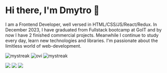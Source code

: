 # Hi there, I'm Dmytro 👋
I am a Frontend Developer, well versed in  HTML/CSS/JS/React/Redux. In December 2023, I have graduated from Fullstack bootcamp at GoIT and by now I have 2 finished commercial projects.
Meanwhile  I continue to study every day, learn new technologies and libraries. I'm passionate about the limitless world of web-development.

<img src="https://github-readme-streak-stats.herokuapp.com/?user=dmytro-prontenko&theme=tokyonight" alt="mystreak"/>
<img src="https://github-readme-stats.vercel.app/api/top-langs?username=dmytro-prontenko&show_icons=true&locale=en&layout=compact&theme=chartreuse-dark" alt="ovi" /> 
<img src="https://www.codewars.com/users/dmytro-prontenko/badges/small" alt="mystreak"/>

[<img src="https://img.shields.io/badge/Proniman-2CA5E0?style=for-the-badge&logo=telegram&logoColor=white">](https://t.me/Proniman)
[<img src="https://img.shields.io/badge/LinkedIn-0077B5?style=for-the-badge&logo=linkedin&logoColor=white">](https://www.linkedin.com/in/dmytro-prontenko/)
[<img src="https://img.shields.io/badge/Gmail-D14836?style=for-the-badge&logo=gmail&logoColor=white">](mailto:dprontenko@gmail.com)



